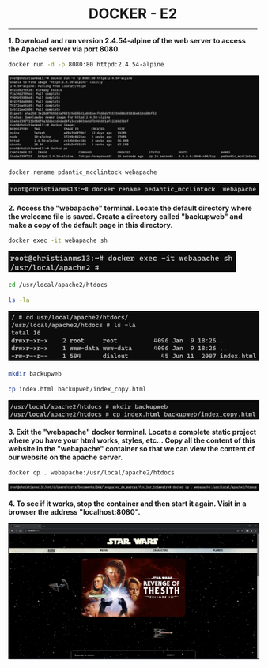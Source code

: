 <style>
  h1{
    border: none;
    margin-bottom: 2px;
    text-align: center;
    font-weight: bold;
  }

  img{
    border: 2px solid black;
  }

  <p{
    text-align: justify;
  }>
</style>

<h1>DOCKER - E2</h1>

<hr>

<p><b>1. Download and run version 2.4.54-alpine of the web server to access the Apache server via port 8080.</b></p>

```bash
docker run -d -p 8080:80 httpd:2.4.54-alpine
```

<img src="img/ej1.png">

```bash
docker rename pdantic_mcclintock webapache
```

<img src="img/ej1-2.png">

<p><b>2. Access the "webapache" terminal. Locate the default directory where the welcome file is saved. Create a directory called "backupweb" and make a copy of the default page in this directory.</b></p>

```bash
docker exec -it webapache sh
```

<img src="img/ej2.png">

```bash
cd /usr/local/apache2/htdocs
```

```bash
ls -la
```

<img src="img/ej2-2.png">

```bash
mkdir backupweb
```

```bash
cp index.html backupweb/index_copy.html
```

<img src="img/ej2-3.png">

<p><b>3. Exit the "webapache" docker terminal. Locate a complete static project where you have your html works, styles, etc... Copy all the content of this website in the "webapache" container so that we can view the content of our website on the apache server.</b></p>

```bash
docker cp . webapache:/usr/local/apache2/htdocs
```

<img src="img/ej3.png">

<p><b>4. To see if it works, stop the container and then start it again. Visit in a browser the address "localhost:8080".</b></p>

<img src="img/ej4.png">